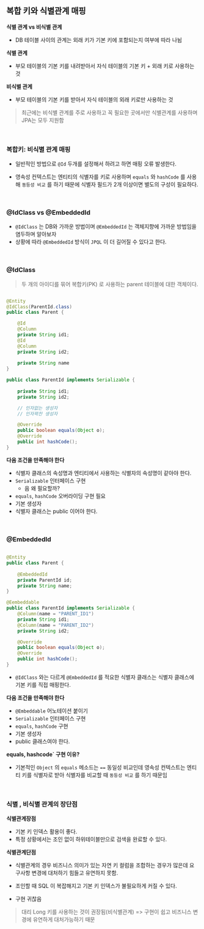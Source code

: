 



## 복합 키와 식별관계 매핑

**식별 관계 vs 비식별 관계**

- DB 테이블 사이의 관계는 외래 키가 기본 키에 포함되는지 여부에 따라 나뉨


**식별 관계**

- 부모 테이블의 기본 키를 내려받아서 자식 테이블의 기본 키 + 외래 키로 사용하는 것

**비식별 관계**

- 부모 테이블의 기본 키를 받아서 자식 테이블의 외래 키로만 사용하는 것


> 최근에는 비식별 관계를 주로 사용하고 꼭 필요한 곳에서만 식별관계를 사용하며 JPA는 모두 지원함


<br>

### 복합키: 비식별 관계 매핑

- 일반적인 방법으로 `@Id` 두개를 설정해서 하려고 하면 매핑 오류 발생한다.

- 영속성 컨텍스트는 엔티티의 식별자를 키로 사용하며 `equals` 와 `hashCode` 를 사용해 `동등성 비교` 를 하기 때문에 식별자 필드가 2개 이상이면 별도의 구성이 필요하다.

<br>

### @IdClass vs @EmbeddedId

- `@IdClass` 는 DB와 가까운 방법이며 `@EmbeddedId` 는 객체지향에 가까운 방법임을 염두하며 알아보자
- 상황에 따라 `@EmbeddedId` 방식이 `JPQL` 이 더 길어질 수 있다고 한다.

<br>

### @IdClass

> 두 개의 아이디를 묶어 복합키(PK) 로 사용하는 parent 테이블에 대한 객체이다.

```java

@Entity
@IdClass(ParentId.class)
public class Parent {

	@Id
	@Column
	private String id1;
	@Id
	@Column
	private String id2;
	
	private String name
}

public class ParentId implements Serializable {
	
	private String id1;
	private String id2;	

	// 인자없는 생성자
	// 인자꽉찬 생성자

	@Override
	public boolean equals(Object o);
	@Override
	public int hashCode();
}
```

**다음 조건을 만족해야 한다**

- 식별자 클래스의 속성명과 엔티티에서 사용하는 식별자의 속성명이 같아야 한다.
- `Serializable` 인터페이스 구현
	- 음 왜 필요할까?
- `equals`, `hashCode` 오버라이딩 구현 필요
- 기본 생성자
- 식별자 클래스는 public 이어야 한다.

<br>



### @EmbeddedId

```java

@Entity
public class Parent {
	
	@EmbeddedId
	private ParentId id;
	private String name;
}

@Eembeddable
public class ParentId implements Serializable {
	@Column(name = "PARENT_ID1")
	private String id1;
	@Column(name = "PARENT_ID2")
	private String id2;

	@Override
	public boolean equals(Object o);
	@Override
	public int hashCode();
}
```


- `@IdClass` 와는 다르게 `@EmbeddedId` 를 적요한 식별자 클래스는 식별자 클래스에 기본 키를 직접 매핑한다.

**다음 조건을 만족해야 한다**

- `@Embeddable` 어노테이션 붙이기
- `Serializable` 인터페이스 구현
- `equals`, `hashCode` 구현
- 기본 생성자
- public 클래스여야 한다.


**equals, hashcode` 구현 이유?**

- 기본적인 `Object` 의 `equals` 메소드는 `==` 동일성 비교인데 영속성 컨텍스트는 엔티티 키를 식별자로 받아 식별자를 비교할 때 `동등성 비교` 를 하기 때문임



<br>


### 식별 , 비식별 관계의 장단점


**식별관계장점**

- 기본 키 인덱스 활용이 좋다.
- 특정 상황에서는 조인 없이 하위테이블만으로 검색을 완료할 수 있다.

**식별관계단점**

- 식별관계의 경우 비즈니스 의미가 있는 자연 키 컬럼을 조합하는 경우가 많은데 요구사항 변경에 대처하기 힘들고 유연하지 못함.

- 조인할 때 SQL 이 복잡해지고 기본 키 인덱스가 불필요하게 커질 수 있다.

- 구현 귀찮음



> 대리 Long 키를 사용하는 것이 권장됨(비식별관계) => 구현이 쉽고 비즈니스 변경에 유연하게 대처가능하기 때문


